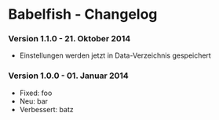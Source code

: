 Babelfish - Changelog
=====================

### Version 1.1.0 - 21. Oktober 2014

* Einstellungen werden jetzt in Data-Verzeichnis gespeichert

### Version 1.0.0 - 01. Januar 2014

* Fixed: foo
* Neu: bar
* Verbessert: batz

